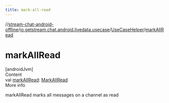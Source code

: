 ```yaml
---
title: mark-all-read
---
```

//[stream-chat-android-offline](../../../index.md)/[io.getstream.chat.android.livedata.usecase](../index.md)/[UseCaseHelper](index.md)/[markAllRead](markAllRead.md)



# markAllRead  
[androidJvm]  
Content  
val [markAllRead](markAllRead.md): [MarkAllRead](../MarkAllRead/index.md)  
More info  


markAllRead marks all messages on a channel as read

  



